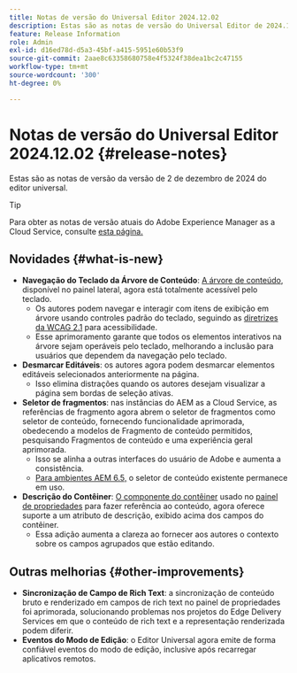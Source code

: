```yaml
---
title: Notas de versão do Universal Editor 2024.12.02
description: Estas são as notas de versão do Universal Editor de 2024.12.02.
feature: Release Information
role: Admin
exl-id: d16ed78d-d5a3-45bf-a415-5951e60b53f9
source-git-commit: 2aae8c63358680758e4f5324f38dea1bc2c47155
workflow-type: tm+mt
source-wordcount: '300'
ht-degree: 0%

---
```



# Notas de versão do Universal Editor 2024.12.02 {#release-notes}

Estas são as notas de versão da versão de 2 de dezembro de 2024 do editor universal.

>[!TIP]
>
>Para obter as notas de versão atuais do Adobe Experience Manager as a Cloud Service, consulte [esta página.](/help/release-notes/release-notes-cloud/release-notes-current.md)

## Novidades {#what-is-new}

* **Navegação do Teclado da Árvore de Conteúdo**: [A árvore de conteúdo](/help/sites-cloud/authoring/universal-editor/navigation.md#content-tree-mode), disponível no painel lateral, agora está totalmente acessível pelo teclado.
   * Os autores podem navegar e interagir com itens de exibição em árvore usando controles padrão do teclado, seguindo as [diretrizes da WCAG 2.1](/help/sites-cloud/authoring/page-editor/accessible-content.md) para acessibilidade.
   * Esse aprimoramento garante que todos os elementos interativos na árvore sejam operáveis pelo teclado, melhorando a inclusão para usuários que dependem da navegação pelo teclado.
* **Desmarcar Editáveis**: os autores agora podem desmarcar elementos editáveis selecionados anteriormente na página.
   * Isso elimina distrações quando os autores desejam visualizar a página sem bordas de seleção ativas.
* **Seletor de fragmentos**: nas instâncias do AEM as a Cloud Service, as referências de fragmento agora abrem o seletor de fragmentos como seletor de conteúdo, fornecendo funcionalidade aprimorada, obedecendo a modelos de Fragmento de conteúdo permitidos, pesquisando Fragmentos de conteúdo e uma experiência geral aprimorada.
   * Isso se alinha a outras interfaces do usuário de Adobe e aumenta a consistência.
   * [Para ambientes AEM 6.5,](https://experienceleague.adobe.com/en/docs/experience-manager-65/content/implementing/developing/headless/universal-editor/introduction) o seletor de conteúdo existente permanece em uso.
* **Descrição do Contêiner**: [O componente do contêiner](/help/implementing/universal-editor/field-types.md#container) usado no [painel de propriedades](/help/sites-cloud/authoring/universal-editor/navigation.md#properties-panel-properties-rail) para fazer referência ao conteúdo, agora oferece suporte a um atributo de descrição, exibido acima dos campos do contêiner.
   * Essa adição aumenta a clareza ao fornecer aos autores o contexto sobre os campos agrupados que estão editando.

## Outras melhorias {#other-improvements}

* **Sincronização de Campo de Rich Text**: a sincronização de conteúdo bruto e renderizado em campos de rich text no painel de propriedades foi aprimorada, solucionando problemas nos projetos do Edge Delivery Services em que o conteúdo de rich text e a representação renderizada podem diferir.
* **Eventos do Modo de Edição**: o Editor Universal agora emite de forma confiável eventos do modo de edição, inclusive após recarregar aplicativos remotos.
